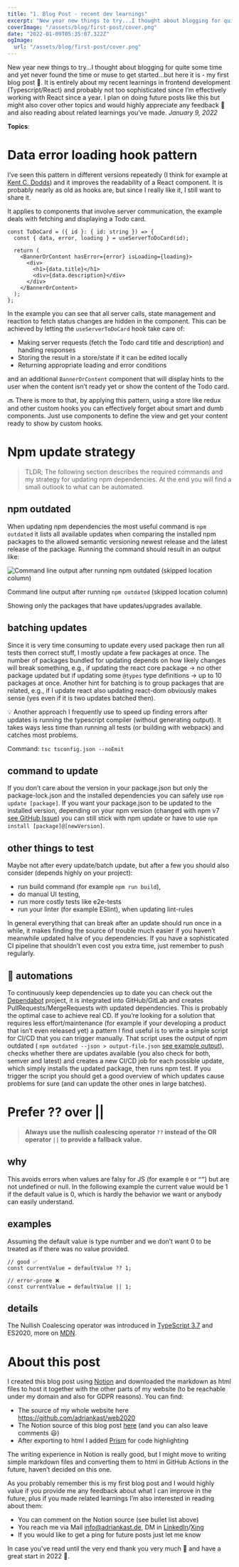 ```yaml
---
title: "1. Blog Post - recent dev learnings"
excerpt: "New year new things to try...I thought about blogging for quite some time and yet never found the time or muse to get started...but here it is - my first blog post 🎉. It is entirely about my recent learnings in frontend development (Typescript/React) and probably not too sophisticated since I’m effectively working with React since a year. I plan on doing future posts like this but might also cover other topics and would highly appreciate any feedback 🙏 and also reading about related learnings you’ve made."
coverImage: "/assets/blog/first-post/cover.png"
date: "2022-01-09T05:35:07.322Z"
ogImage:
  url: "/assets/blog/first-post/cover.png"
---
```


New year new things to try...I thought about blogging for quite some time and yet never found the time or muse to get started...but here it is - my first blog post 🎉. It is entirely about my recent learnings in frontend development (Typescript/React) and probably not too sophisticated since I’m effectively working with React since a year. I plan on doing future posts like this but might also cover other topics and would highly appreciate any feedback 🙏 and also reading about related learnings you’ve made. _January 9, 2022_

**Topics**:

# Data error loading hook pattern

I’ve seen this pattern in different versions repeatedly (I think for example at [Kent C. Dodds](https://twitter.com/kentcdodds)) and it improves the readability of a React component. It is probably nearly as old as hooks are, but since I really like it, I still want to share it.

It applies to components that involve server communication, the example deals with fetching and displaying a Todo card.

```tsx
const ToDoCard = ({ id }: { id: string }) => {
  const { data, error, loading } = useServerToDoCard(id);

  return (
    <BannerOrContent hasError={error} isLoading={loading}>
      <div>
        <h1>{data.title}</h1>
        <div>{data.description}</div>
      </div>
    </BannerOrContent>
  );
};
```

In the example you can see that all server calls, state management and reaction to fetch status changes are hidden in the component. This can be achieved by letting the `useServerToDoCard` hook take care of:

- Making server requests (fetch the Todo card title and description) and handling responses
- Storing the result in a store/state if it can be edited locally
- Returning appropriate loading and error conditions

and an additional `BannerOrContent` component that will display hints to the user when the content isn’t ready yet or show the content of the Todo card.

<aside>
🔜 There is more to that, by applying this pattern, using a store like redux and other custom hooks you can effectively forget about smart and dumb components. Just use components to define the view and get your content ready to show by custom hooks.

</aside>

# Npm update strategy

> TLDR; The following section describes the required commands and my strategy for updating npm dependencies. At the end you will find a small outlook to what can be automated.

## npm outdated

When updating npm dependencies the most useful command is `npm outdated` it lists all available updates when comparing the installed npm packages to the allowed semantic versioning newest release and the latest release of the package. Running the command should result in an output like:

![Command line output after running `npm outdated` (skipped location column)](assets/posts/../../../assets/blog/first-post/Untitled.png)

Command line output after running `npm outdated` (skipped location column)

Showing only the packages that have updates/upgrades available.

## batching updates

Since it is very time consuming to update every used package then run all tests then correct stuff, I mostly update a few packages at once. The number of packages bundled for updating depends on how likely changes will break something, e.g., if updating the react core package → no other package updated but if updating some `@types` type definitions → up to 10 packages at once. Another hint for batching is to group packages that are related, e.g., if I update react also updating react-dom obviously makes sense (yes even if it is two updates batched then).

<aside>
💡 Another approach I frequently use to speed up finding errors after updates is running the typescript compiler (without generating output). It takes ways less time than running all tests (or building with webpack) and catches most problems.

Command: `tsc tsconfig.json --noEmit`

</aside>

## command to update

If you don’t care about the version in your package.json but only the package-lock.json and the installed dependencies you can safely use `npm update [package]`. If you want your package.json to be updated to the installed version, depending on your npm version (changed with npm v7 [see GitHub Issue](https://github.com/npm/cli/issues/2704)) you can still stick with npm update or have to use `npm install [package]@[newVersion]`.

## other things to test

Maybe not after every update/batch update, but after a few you should also consider (depends highly on your project):

- run build command (for example `npm run build`),
- do manual UI testing,
- run more costly tests like e2e-tests
- run your linter (for example ESlint), when updating lint-rules

In general everything that can break after an update should run once in a while, it makes finding the source of trouble much easier if you haven’t meanwhile updated halve of you dependencies. If you have a sophisticated CI pipeline that shouldn’t even cost you extra time, just remember to push regularly.

## 🤖 automations

To continuously keep dependencies up to date you can check out the [Dependabot](https://github.com/dependabot/dependabot-core) project, it is integrated into GitHub/GitLab and creates PullRequests/MergeRequests with updated dependencies. This is probably the optimal case to achieve real CD. If you’re looking for a solution that requires less effort/maintenance (for example if your developing a product that isn’t even released yet) a pattern I find useful is to write a simple script for CI/CD that you can trigger manually. That script uses the output of npm outdated ( `npm outdated --json > output-file.json` [see example output](https://gist.github.com/adriankast/da642549df400a7a4e843cc4f5e280d3)), checks whether there are updates available (you also check for both, semver and latest) and creates a new CI/CD job for each possible update, which simply installs the updated package, then runs npm test. If you trigger the script you should get a good overview of which updates cause problems for sure (and can update the other ones in large batches).

# Prefer ?? over ||

> **Always use the nullish coalescing operator `??` instead of the OR operator `||` to provide a fallback value.**

## why

This avoids errors when values are falsy for JS (for example `0` or `“”`) but are not undefined or null. In the following example the current value would be 1 if the default value is 0, which is hardly the behavior we want or anybody can easily understand.

## examples

Assuming the default value is type number and we don’t want 0 to be treated as if there was no value provided.

```tsx
// good ✅
const currentValue = defaultValue ?? 1;

// error-prone ❌
const currentValue = defaultValue || 1;
```

## details

The Nullish Coalescing operator was introduced in [TypeScript 3.7](https://www.typescriptlang.org/docs/handbook/release-notes/typescript-3-7.html#nullish-coalescing) and ES2020, more on [MDN](https://developer.mozilla.org/en-US/docs/Web/JavaScript/Reference/Operators/Nullish_coalescing_operator).

# About this post

I created this blog post using [Notion](https://www.notion.so/) and downloaded the markdown as html files to host it together with the other parts of my website (to be reachable under my domain and also for GDPR reasons). You can find:

- The source of my whole website here https://github.com/adriankast/web2020
- The Notion source of this blog post [here](https://www.notion.so/1-Blog-Post-recent-dev-learnings-6e102dedf604410898278be45274659c) (and you can also leave comments 😃)
- After exporting to html I added [Prism](https://prismjs.com/) for code highlighting

The writing experience in Notion is really good, but I might move to writing simple markdown files and converting them to html in GitHub Actions in the future, haven’t decided on this one.

As you probably remember this is my first blog post and I would highly value if you provide me any feedback about what I can improve in the future, plus if you made related learnings I’m also interested in reading about them:

- You can comment on the Notion source (see bullet list above)
- You reach me via Mail [info@adriankast.de](mailto:info@adriankast.de), DM in [LinkedIn](https://www.linkedin.com/in/adriankast/)/[Xing](https://www.xing.com/profile/Adrian_Kast2/cv)
- If you would like to get a ping for future posts just let me know

In case you've read until the very end thank you very much 🤗 and have a great start in 2022 🚀.
